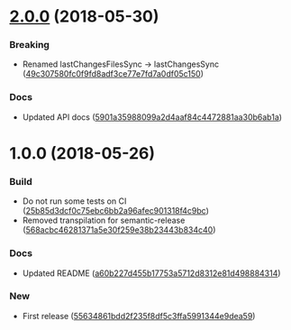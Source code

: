 <a name="2.0.0"></a>
# [2.0.0](https://github.com/unlight/git-last-changed-files/compare/v1.0.0...v2.0.0) (2018-05-30)


### Breaking

* Renamed lastChangesFilesSync -> lastChangesSync ([49c307580fc0f9fd8adf3ce77e7fd7a0df05c150](https://github.com/unlight/git-last-changed-files/commit/49c307580fc0f9fd8adf3ce77e7fd7a0df05c150))

### Docs

* Updated API docs ([5901a35988099a2d4aaf84c4472881aa30b6ab1a](https://github.com/unlight/git-last-changed-files/commit/5901a35988099a2d4aaf84c4472881aa30b6ab1a))

<a name="1.0.0"></a>
# 1.0.0 (2018-05-26)


### Build

* Do not run some tests on CI ([25b85d3dcf0c75ebc6bb2a96afec901318f4c9bc](https://github.com/unlight/git-last-changed-files/commit/25b85d3dcf0c75ebc6bb2a96afec901318f4c9bc))
* Removed transpilation for semantic-release ([568acbc46281371a5e30f259e38b23443b834c40](https://github.com/unlight/git-last-changed-files/commit/568acbc46281371a5e30f259e38b23443b834c40))

### Docs

* Updated README ([a60b227d455b17753a5712d8312e81d498884314](https://github.com/unlight/git-last-changed-files/commit/a60b227d455b17753a5712d8312e81d498884314))

### New

* First release ([55634861bdd2f235f8df5c3ffa5991344e9dea59](https://github.com/unlight/git-last-changed-files/commit/55634861bdd2f235f8df5c3ffa5991344e9dea59))
